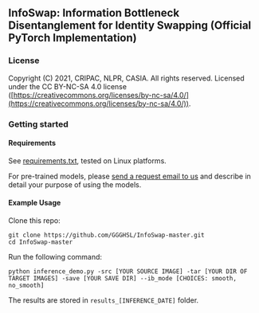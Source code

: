 ## InfoSwap: Information Bottleneck Disentanglement for Identity Swapping (Official PyTorch Implementation)

### License

Copyright (C) 2021, CRIPAC, NLPR, CASIA. All rights reserved. Licensed under the CC BY-NC-SA 4.0 license ([https://creativecommons.org/licenses/by-nc-sa/4.0/](https://creativecommons.org/licenses/by-nc-sa/4.0/)).

### Getting started

#### Requirements
See [requirements.txt](./requirements.txt), tested on Linux platforms. 

For pre-trained models, please [send a request email to us](mailto:gege.gao@cripac.ia.ac.cn) and describe in detail your purpose of using the models.

#### Example Usage

Clone this repo: 

```shell script
git clone https://github.com/GGGHSL/InfoSwap-master.git
cd InfoSwap-master
```

Run the following command: 
```shell script    
python inference_demo.py -src [YOUR SOURCE IMAGE] -tar [YOUR DIR OF TARGET IMAGES] -save [YOUR SAVE DIR] --ib_mode [CHOICES: smooth, no_smooth]
```
The results are stored in `results_[INFERENCE_DATE]` folder.
